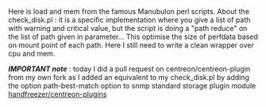 Here is load and mem from the famous Manubulon perl scripts.
About the check_disk.pl : it is a specific implementation where you give a list of path with warning and critical value, but the script is doing a "path reduce" on the list of path given in parameter... This optimise the size of perfdata based on mount point of each path.
Here I still need to write a clean wrapper over cpu and mem.

 ***IMPORTANT note*** : today I did a pull request on centreon/centreon-plugin from my own fork as I added an equivalent to my check_disk.pl by adding the option path-best-match option to snmp standard storage plugin module [handfreezer/centreon-plugins](https://github.com/handfreezer/centreon-plugins)
